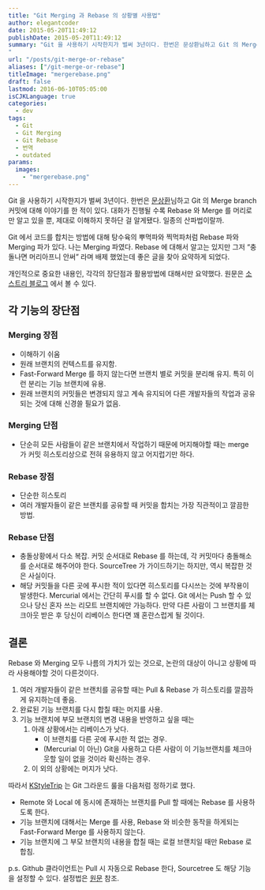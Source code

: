 ```yaml
---
title: "Git Merging 과 Rebase 의 상황별 사용법"
author: elegantcoder
date: 2015-05-20T11:49:12
publishDate: 2015-05-20T11:49:12
summary: "Git 을 사용하기 시작한지가 벌써 3년이다. 한번은 문상환님하고 Git 의 Merge branch 커밋에 대해 이야기를 한 적이 있다. 대화가 진행될 수록 Rebase 와 Merge 를 머리로만 알고 있을 뿐, 제대로 이해하지 못하단 걸 알게됐다. 일종의 산파법이랄까. Git 에서 코드를 합치는 방법에 대해 탕수육의 뿌먹파와 찍먹파처럼 Rebase 파와 Merging 파가 있다. 나는 Merging 파였다. Rebase 에 [&hellip;]
"
url: "/posts/git-merge-or-rebase"
aliases: ["/git-merge-or-rebase"]
titleImage: "mergerebase.png"
draft: false
lastmod: 2016-06-10T05:05:00
isCJKLanguage: true
categories:
  - dev
tags:
  - Git
  - Git Merging
  - Git Rebase
  - 번역
  - outdated
params:
  images:
    - "mergerebase.png"
---
```

Git 을 사용하기 시작한지가 벌써 3년이다. 한번은 [문상환](https://sangwhan.com/)님하고 Git 의 Merge branch 커밋에 대해 이야기를 한 적이 있다. 대화가 진행될 수록 Rebase 와 Merge 를 머리로만 알고 있을 뿐, 제대로 이해하지 못하단 걸 알게됐다. 일종의 산파법이랄까.

Git 에서 코드를 합치는 방법에 대해 탕수육의 뿌먹파와 찍먹파처럼 Rebase 파와 Merging 파가 있다. 나는 Merging 파였다. Rebase 에 대해서 알고는 있지만 그저 “충돌나면 머리아프니 안써” 라며 배제 했었는데 좋은 글을 찾아 요약하게 되었다.

개인적으로 중요한 내용인, 각각의 장단점과 활용방법에 대해서만 요약했다. 원문은 [소스트리 블로그](http://blog.sourcetreeapp.com/2012/08/21/merge-or-rebase/) 에서 볼 수 있다.

각 기능의 장단점
---------

### Merging 장점

-   이해하기 쉬움
-   원래 브랜치의 컨텍스트를 유지함.
-   Fast-Forward Merge 를 하지 않는다면 브랜치 별로 커밋을 분리해 유지. 특히 이런 분리는 기능 브랜치에 유용.
-   원래 브랜치의 커밋들은 변경되지 않고 계속 유지되어 다른 개발자들의 작업과 공유되는 것에 대해 신경쓸 필요가 없음.

### Merging 단점

-   단순히 모든 사람들이 같은 브랜치에서 작업하기 때문에 머지해야할 때는 merge 가 커밋 히스토리상으로 전혀 유용하지 않고 어지럽기만 하다.

### Rebase 장점

-   단순한 히스토리
-   여러 개발자들이 같은 브랜치를 공유할 때 커밋을 합치는 가장 직관적이고 깔끔한 방법.

### Rebase 단점

-   충돌상황에서 다소 복잡. 커밋 순서대로 Rebase 를 하는데, 각 커밋마다 충돌해소를 순서대로 해주어야 한다. SourceTree 가 가이드하기는 하지만, 역시 복잡한 것은 사실이다.
-   해당 커밋들을 다른 곳에 푸시한 적이 있다면 히스토리를 다시쓰는 것에 부작용이 발생한다. Mercurial 에서는 간단히 푸시를 할 수 없다. Git 에서는 Push 할 수 있으나 당신 혼자 쓰는 리모트 브랜치에만 가능하다. 만약 다른 사람이 그 브랜치를 체크아웃 받은 후 당신이 리베이스 한다면 꽤 혼란스럽게 될 것이다.

결론
--

Rebase 와 Merging 모두 나름의 가치가 있는 것으로, 논란의 대상이 아니고 상황에 따라 사용해야할 것이 다른것이다.

1.  여러 개발자들이 같은 브랜치를 공유할 때는 Pull & Rebase 가 히스토리를 깔끔하게 유지하는데 좋음.
2.  완료된 기능 브랜치를 다시 합칠 때는 머지를 사용.
3.  기능 브랜치에 부모 브랜치의 변경 내용을 반영하고 싶을 때는
    1.  아래 상황에서는 리베이스가 낫다.
        -   이 브랜치를 다른 곳에 푸시한 적 없는 경우.
        -   (Mercurial 이 아닌) Git을 사용하고 다른 사람이 이 기능브랜치를 체크아웃할 일이 없을 것이라 확신하는 경우.
    2.  이 외의 상황에는 머지가 낫다.

따라서 [KStyleTrip](http://kstyletrip.com) 는 Git 그라운드 룰을 다음처럼 정하기로 했다.

-   Remote 와 Local 에 동시에 존재하는 브랜치를 Pull 할 때에는 Rebase 를 사용하도록 한다.
-   기능 브랜치에 대해서는 Merge 를 사용, Rebase 와 비슷한 동작을 하게되는 Fast-Forward Merge 를 사용하지 않는다.
-   기능 브랜치에 그 부모 브랜치의 내용을 합칠 때는 로컬 브랜치일 때만 Rebase 로 합침.

p.s. Github 클라이언트는 Pull 시 자동으로 Rebase 한다, Sourcetree 도 해당 기능을 설정할 수 있다. 설정법은 [원문](http://blog.sourcetreeapp.com/2012/08/21/merge-or-rebase/) 참조.
